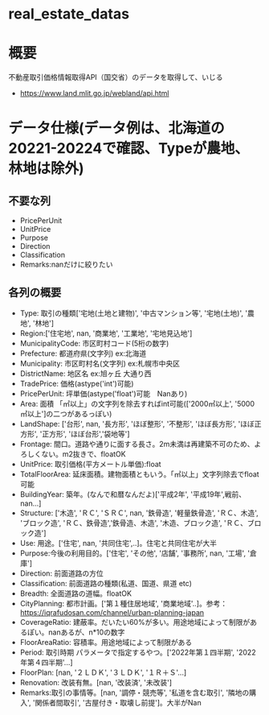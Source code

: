 # real_estate_datas

# 概要
不動産取引価格情報取得API（国交省）のデータを取得して、いじる
- https://www.land.mlit.go.jp/webland/api.html

# データ仕様(データ例は、北海道の20221-20224で確認、Typeが農地、林地は除外)
## 不要な列
- PricePerUnit
- UnitPrice
- Purpose
- Direction
- Classification
- Remarks:nanだけに絞りたい

## 各列の概要
- Type: 取引の種類['宅地(土地と建物)', '中古マンション等', '宅地(土地)', '農地', '林地']
- Region:['住宅地', nan, '商業地', '工業地', '宅地見込地']
- MunicipalityCode: 市区町村コード(5桁の数字)
- Prefecture: 都道府県(文字列) ex:北海道
- Municipality: 市区町村名(文字列) ex:札幌市中央区
- DistrictName: 地区名 ex:旭ヶ丘 大通り西
- TradePrice: 価格(astype('int')可能)
- PricePerUnit: 坪単価(astype('float')可能　Nanあり)
- Area: 面積 「㎡以上」の文字列を除去すればint可能(['2000㎡以上', '5000㎡以上']の二つがあるっぽい)
- LandShape: ['台形', nan, '長方形', 'ほぼ整形', '不整形', 'ほぼ長方形', 'ほぼ正方形', '正方形', 'ほぼ台形','袋地等']
- Frontage: 間口。道路や通りに面する長さ。2m未満は再建築不可のため、よろしくない。m2抜きで、floatOK
- UnitPrice: 取引価格(平方メートル単価):float
- TotalFloorArea: 延床面積。建物面積ともいう。「㎡以上」文字列除去でfloat可能
- BuildingYear: 築年。(なんで和暦なんだよ)['平成2年', '平成19年',戦前、nan...]
- Structure: ['木造', 'ＲＣ', 'ＳＲＣ', nan, '鉄骨造', '軽量鉄骨造', 'ＲＣ、木造', 'ブロック造', 'ＲＣ、鉄骨造','鉄骨造、木造', '木造、ブロック造', 'ＲＣ、ブロック造']
- Use: 用途。['住宅', nan, '共同住宅',..]。住宅と共同住宅が大半
- Purpose:今後の利用目的。['住宅', 'その他', '店舗', '事務所', nan, '工場', '倉庫']
- Direction: 前面道路の方位
- Classification: 前面道路の種類(私道、国道、県道 etc)
- Breadth: 全面道路の道幅。floatOK
- CityPlanning: 都市計画。['第１種住居地域', '商業地域'..]。参考：https://iqrafudosan.com/channel/urban-planning-japan
- CoverageRatio: 建蔽率。だいたい60%が多い。用途地域によって制限があるぽい。nanあるが、n*10の数字
- FloorAreaRatio: 容積率。用途地域によって制限がある
- Period: 取引時期 パラメータで指定するやつ。['2022年第１四半期', '2022年第４四半期'...]
- FloorPlan: [nan, '２ＬＤＫ', '３ＬＤＫ', '１Ｒ＋Ｓ'...]
- Renovation: 改装有無。[nan, '改装済', '未改装']
- Remarks:取引の事情等。[nan, '調停・競売等', '私道を含む取引', '隣地の購入', '関係者間取引', '古屋付き・取壊し前提']。大半がNan